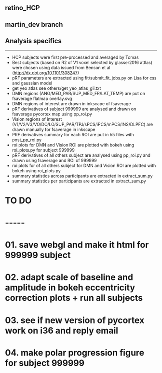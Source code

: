 ## retino_HCP

martin_dev branch
-----------------

## Analysis specifics
---------------------
- HCP subjects were first pre-processed and averaged by Tomas
- Best subjects (based on R2 of V1 voxel selected by glasser2016 attlas) were chosen using data
  issued from Benson et al (http://dx.doi.org/10.1101/308247)
- pRF parameters are extracted using fit/submit_fit_jobs.py on Lisa for css and gaussian model
- get yeo atlas see others/get_yeo_atlas_gii.txt
- DMN regions (ANG/MED_PAR/SUP_MED_FR/LAT_TEMP) are put on fsaverage flatmap overlay.svg
- DMN regions of interest are drawn in inkscape of fsaverage
- pRF derivatives of subject 999999 are analysed and drawn on fsaverage pycortex map using pp_roi.py
- Vision regions of interest (V1/V2/V3/VO/DO/LO/SUP_PAR/TPJ/sPCS/iPCS/mPCS/INS/DLPFC) are drawn manually for fsaverage in inkscape
- PRF derivatives summary for each ROI are put in h5 files with post_pp_roi.py
- roi plots for DMN and Vision ROI are plotted with bokeh using roi_plots.py for subject 999999
- pRF derivatives of all others subject are analysed using pp_roi.py and drawn using fsaverage and ROI of 999999
- roi plots for of all others subject for DMN and Vision ROI are plotted with bokeh using roi_plots.py
- summary statistics across participants are extracted in extract_sum.py
- summary statistics per participants are extracted in extract_sum.py

# TO DO
# -----
# 01. save webgl and make it html for 999999 subject
# 02. adapt scale of baseline and amplitude in bokeh eccentricity correction plots + run all subjects
# 03. see if new version of pycortex work on i36 and reply email
# 04. make polar progression figure for subject 999999